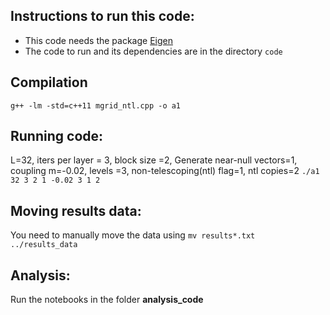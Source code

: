 


## Instructions to run this code: 
- This code needs the package [Eigen](https://eigen.tuxfamily.org/index.php?title=Main_Page)
- The code to run and its dependencies are in the directory `code`

## Compilation
`g++ -lm -std=c++11 mgrid_ntl.cpp -o a1 `

## Running code: 
 L=32, iters per layer = 3, block size =2, Generate near-null vectors=1, coupling m=-0.02, levels =3, non-telescoping(ntl) flag=1, ntl copies=2
`./a1 32 3 2 1 -0.02 3 1 2`

## Moving results data: 
You need to manually move the data using 
`mv results*.txt ../results_data`

## Analysis: 
Run the notebooks in the folder **analysis_code**
